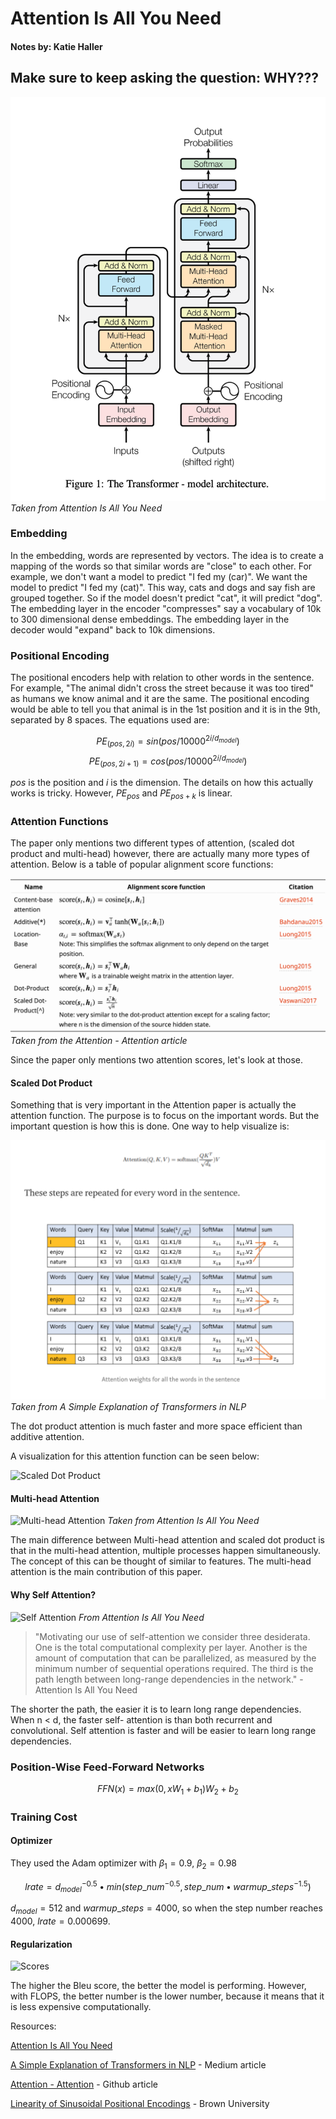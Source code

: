 # Attention Is All You Need

#### Notes by: Katie Haller

## Make sure to keep asking the question: WHY???

![The Transformer](./images/AIAYN-Fig.1.png)
*Taken from Attention Is All You Need*

### Embedding

In the embedding, words are represented by vectors. The idea is to create a mapping of the words so that similar words are "close" to each other. For example, we don't want a model to predict "I fed my (car)". We want the model to predict "I fed my (cat)". This way, cats and dogs and say fish are grouped together. So if the model doesn't predict "cat", it will predict "dog". The embedding layer in the encoder "compresses" say a vocabulary of 10k to 300 dimensional dense embeddings. The embedding layer in the decoder would "expand" back to 10k dimensions.

### Positional Encoding

The positional encoders help with relation to other words in the sentence. For example, "The animal didn't cross the street because it was too tired" as humans we know animal and it are the same. The positional encoding would be able to tell you that animal is in the 1st position and it is in the 9th, separated by 8 spaces. The equations used are:

$$PE_{(pos,2i)}=sin(pos/10000^{2i/d_{model}})$$
$$PE_{(pos,2i+1)}=cos(pos/10000^{2i/d_{model}})$$

$pos$ is the position and $i$ is the dimension. The details on how this actually works is tricky. However, $PE_{pos}$ and $PE_{pos+k}$ is linear. 

### Attention Functions

The paper only mentions two different types of attention, (scaled dot product and multi-head) however, there are actually many more types of attention. Below is a table of popular alignment score functions: 

![Types of Attention](./images/AIAYN-Fig.3.png)
*Taken from the Attention - Attention article*

Since the paper only mentions two attention scores, let's look at those. 

#### Scaled Dot Product

Something that is very important in the Attention paper is actually the attention function. The purpose is to focus on the important words. But the important question is how this is done. One way to help visualize is:

![Attention Score](./images/AIAYN-Fig.2.png)
*Taken from A Simple Explanation of Transformers in NLP*

The dot product attention is much faster and more space efficient than additive attention.

A visualization for this attention function can be seen below:

![Scaled Dot Product](./images/AIAYN-Fig.5.png)

#### Multi-head Attention

![Multi-head Attention](./images/AIAYN-Fig.4.png)
*Taken from Attention Is All You Need*

The main difference between Multi-head attention and scaled dot product is that in the multi-head attention, multiple processes happen simultaneously. The concept of this can be thought of similar to features. The multi-head attention is the main contribution of this paper.

#### Why Self Attention?

![Self Attention](./images/AIAYN-Fig.6.png)
*From Attention Is All You Need*

>"Motivating our use of self-attention we consider three desiderata. One is the total computational complexity per layer. Another is the amount of computation that can be parallelized, as measured by the minimum number of sequential operations required. The third is the path length between long-range dependencies in the network." - Attention Is All You Need

The shorter the path, the easier it is to learn long range dependencies. When n < d, the faster self- attention is than both recurrent and convolutional. Self attention is faster and will be easier to learn long range dependencies. 

### Position-Wise Feed-Forward Networks

$$FFN(x)=max(0, xW_{1}+b_{1})W_{2}+b_{2}$$

### Training Cost

#### Optimizer

They used the Adam optimizer with $\beta_{1} = 0.9$, $\beta_{2} = 0.98$

$$lrate=d_{model}^{-0.5} • min(step\_num^{-0.5}, step\_num • warmup\_steps^{-1.5})$$

$d_{model} = 512$ and $warmup\_steps = 4000$, so when the step number reaches 4000, $lrate= 0.000699$.

#### Regularization

![Scores](./images/AIAYN-Fig.7.png)

The higher the Bleu score, the better the model is performing. However, with FLOPS, the better number is the lower number, because it means that it is less expensive computationally.

Resources:

[Attention Is All You Need](https://arxiv.org/pdf/1706.03762.pdf)

[A Simple Explanation of Transformers in NLP](https://towardsdatascience.com/simple-explanation-of-transformers-in-nlp-da1adfc5d64f) - Medium article

[Attention - Attention](https://lilianweng.github.io/lil-log/2018/06/24/attention-attention.html) - Github article

[Linearity of Sinusoidal Positional Encodings](https://cs.brown.edu/courses/cs146/assets/files/linearity.pdf) - Brown University